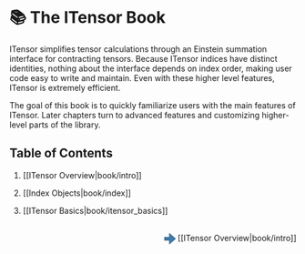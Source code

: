 # 📚  The ITensor Book

ITensor simplifies tensor
calculations through an Einstein summation interface for contracting tensors.
Because ITensor indices have distinct identities, nothing about the interface
depends on index order, making user code easy to write and maintain.
Even with these higher level features, ITensor is extremely efficient.

The goal of this book is to quickly familiarize users with the 
main features of ITensor. Later chapters turn to advanced features and
customizing higher-level parts of the library.

## Table of Contents

1. [[ITensor Overview|book/intro]]

2. [[Index Objects|book/index]]

3. [[ITensor Basics|book/itensor_basics]]

<br/>
<span style="float:right;"><img src="../../right_arrow.png" width="20px" style="vertical-align:middle;"/> 
[[ITensor Overview|book/intro]]
</span>
